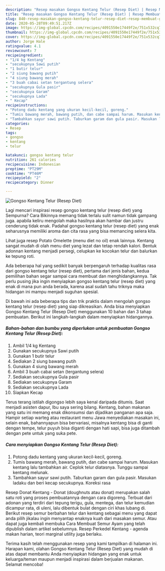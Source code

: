 ```yaml
---
description: "Resep masakan Gongso Kentang Telur (Resep Diet) | Resep Membuat Gongso Kentang Telur (Resep Diet) Yang Sedap"
title: "Resep masakan Gongso Kentang Telur (Resep Diet) | Resep Membuat Gongso Kentang Telur (Resep Diet) Yang Sedap"
slug: 840-resep-masakan-gongso-kentang-telur-resep-diet-resep-membuat-gongso-kentang-telur-resep-diet-yang-sedap
date: 2020-05-28T09:49:51.217Z
image: https://img-global.cpcdn.com/recipes/4091550e17449f2e/751x532cq70/gongso-kentang-telur-resep-diet-foto-resep-utama.jpg
thumbnail: https://img-global.cpcdn.com/recipes/4091550e17449f2e/751x532cq70/gongso-kentang-telur-resep-diet-foto-resep-utama.jpg
cover: https://img-global.cpcdn.com/recipes/4091550e17449f2e/751x532cq70/gongso-kentang-telur-resep-diet-foto-resep-utama.jpg
author: Jorge Hale
ratingvalue: 4.1
reviewcount: 7
recipeingredient:
- "1/4 kg Kentang"
- "secukupnya Sawi putih"
- "1 butir telur"
- "2 siung bawang putih"
- "4 siung bawang merah"
- "3 buah cabai setan tergantung selera"
- "secukupnya Gula pasir"
- "secukupnya Garam"
- "secukupnya Lada"
- " Kecap"
recipeinstructions:
- "Potong dadu kentang yang ukuran kecil-kecil, goreng."
- "Tumis bawang merah, bawang putih, dan cabe sampai harum. Masukan kentang lalu tambahkan air. Ceplok telur diatasnya. Tunggu sampai kentang melunak."
- "Tambahkan sayur sawi putih. Taburkan garam dan gula pasir. Masukan ladaku dan beri kecap secukupnya. Koreksi rasa"
categories:
- Resep
tags:
- gongso
- kentang
- telur

katakunci: gongso kentang telur 
nutrition: 261 calories
recipecuisine: Indonesian
preptime: "PT29M"
cooktime: "PT46M"
recipeyield: "2"
recipecategory: Dinner

---
```



![Gongso Kentang Telur (Resep Diet)](https://img-global.cpcdn.com/recipes/4091550e17449f2e/751x532cq70/gongso-kentang-telur-resep-diet-foto-resep-utama.jpg)

Lagi mencari inspirasi resep gongso kentang telur (resep diet) yang Sempurna? Cara Bikinnya memang tidak terlalu sulit namun tidak gampang juga. apabila keliru mengolah maka hasilnya akan hambar dan justru cenderung tidak enak. Padahal gongso kentang telur (resep diet) yang enak seharusnya memiliki aroma dan cita rasa yang bisa memancing selera kita.

Lihat juga resep Potato Omelette (menu diet no oil) enak lainnya. Kentang sangat mudah di olah menu diet yang lezat dan tetap rendah kalori. Bentuk adonnan kentang menjadi persegi, celupkan ke kocokan telur dan balurkan ke tepung roti.

Ada beberapa hal yang sedikit banyak berpengaruh terhadap kualitas rasa dari gongso kentang telur (resep diet), pertama dari jenis bahan, kedua pemilihan bahan segar sampai cara membuat dan menghidangkannya. Tak perlu pusing jika ingin menyiapkan gongso kentang telur (resep diet) yang enak di mana pun anda berada, karena asal sudah tahu triknya maka hidangan ini mampu menjadi suguhan spesial.


Di bawah ini ada beberapa tips dan trik praktis dalam mengolah gongso kentang telur (resep diet) yang siap dikreasikan. Anda bisa menyiapkan Gongso Kentang Telur (Resep Diet) menggunakan 10 bahan dan 3 tahap pembuatan. Berikut ini langkah-langkah dalam menyiapkan hidangannya.

<!--inarticleads1-->

##### Bahan-bahan dan bumbu yang diperlukan untuk pembuatan Gongso Kentang Telur (Resep Diet):

1. Ambil 1/4 kg Kentang
1. Gunakan secukupnya Sawi putih
1. Gunakan 1 butir telur
1. Sediakan 2 siung bawang putih
1. Gunakan 4 siung bawang merah
1. Ambil 3 buah cabai setan (tergantung selera)
1. Sediakan secukupnya Gula pasir
1. Sediakan secukupnya Garam
1. Sediakan secukupnya Lada
1. Siapkan  Kecap


Terus terang istilah digongso lebih saya kenal daripada ditumis. Saat menjadi asisten dapur, Ibu saya sering bilang. Kentang, bahan makanan yang satu ini memang enak dikonsumsi dan dijadikan panganan apa saja. Hampir setiap warteg atau restaurant menu Jawa menyediakan masakan ini, selain enak, bahannyapun bisa bervariasi, misalnya kentang bisa di ganti dengan tempe, telur puyuh bisa diganti dengan hati sapi, bisa juga ditambah dengan pete untuk yang suka pete. 

<!--inarticleads2-->

##### Cara menyiapkan Gongso Kentang Telur (Resep Diet):

1. Potong dadu kentang yang ukuran kecil-kecil, goreng.
1. Tumis bawang merah, bawang putih, dan cabe sampai harum. Masukan kentang lalu tambahkan air. Ceplok telur diatasnya. Tunggu sampai kentang melunak.
1. Tambahkan sayur sawi putih. Taburkan garam dan gula pasir. Masukan ladaku dan beri kecap secukupnya. Koreksi rasa


Resep Donat Kentang - Donat (doughnuts atau donat) merupakan salah satu roti yang proses pembuatannya dengan cara digoreng. Terbuat dari adonan yang terdiri dari tepung terigu, gula, mentega, dan telur kemudian dicampur rata, di uleni, lalu dibentuk bulat dengan ciri khas lubang di. Berikut resep semur berbahan telur dan kentang sebagai menu yang dapat anda pilih jikalau ingin menyantap enaknya kuah dari masakan semur. Atau dapat juga kembali membuka Cara Membuat Semur Ayam yang telah dipublish dalam artikel sebelumnya. Resep Perkedel Kentang - agenda makan harian, teori marginal utility juga berlaku. 

Terima kasih telah menggunakan resep yang kami tampilkan di halaman ini. Harapan kami, olahan Gongso Kentang Telur (Resep Diet) yang mudah di atas dapat membantu Anda menyiapkan hidangan yang enak untuk keluarga/teman maupun menjadi inspirasi dalam berjualan makanan. Selamat mencoba!
